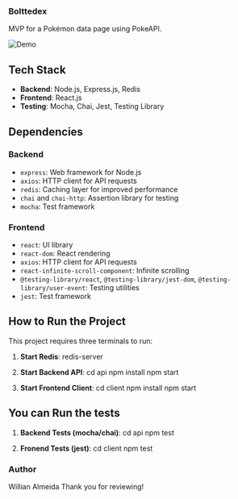 ### Bolttedex

MVP for a Pokémon data page using PokeAPI.

![Demo](demo.gif)

## Tech Stack

- **Backend**: Node.js, Express.js, Redis
- **Frontend**: React.js
- **Testing**: Mocha, Chai, Jest, Testing Library

## Dependencies

### Backend

- `express`: Web framework for Node.js
- `axios`: HTTP client for API requests
- `redis`: Caching layer for improved performance
- `chai` and `chai-http`: Assertion library for testing
- `mocha`: Test framework

### Frontend

- `react`: UI library
- `react-dom`: React rendering
- `axios`: HTTP client for API requests
- `react-infinite-scroll-component`: Infinite scrolling
- `@testing-library/react`, `@testing-library/jest-dom`, `@testing-library/user-event`: Testing utilities
- `jest`: Test framework

## How to Run the Project

This project requires three terminals to run:

1. **Start Redis**:
   redis-server

2. **Start Backend API**:
   cd api
   npm install
   npm start

3. **Start Frontend Client**:
   cd client
   npm install
   npm start

## You can Run the tests

1. **Backend Tests (mocha/chai)**:
   cd api
   npm test

1. **Fronend Tests (jest)**:
   cd client
   npm test

### Author

Willian Almeida
Thank you for reviewing!
